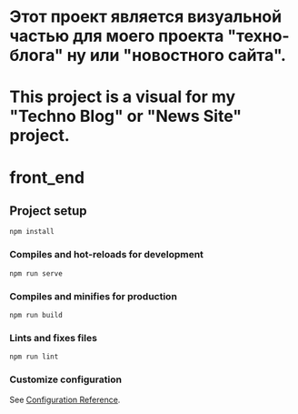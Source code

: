 # Этот проект является визуальной частью для моего проекта "техно-блога" ну или "новостного сайта".

# This project is a visual for my "Techno Blog" or "News Site" project.

# front_end

## Project setup
```
npm install
```

### Compiles and hot-reloads for development
```
npm run serve
```

### Compiles and minifies for production
```
npm run build
```

### Lints and fixes files
```
npm run lint
```

### Customize configuration
See [Configuration Reference](https://cli.vuejs.org/config/).
